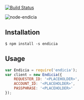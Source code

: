 [![Build Status](https://travis-ci.org/continuous-software/node-endicia.svg?branch=master)](https://travis-ci.org/continuous-software/node-endicia)

![node-endicia](http://www.endicia.com/Content/images/endicia-logo.png)

## Installation ##

    $ npm install -s endicia

## Usage

```javascript
var Endicia = require('endicia');
var client = new Endicia({
    REQUESTER_ID: '<PLACEHOLDER>',
    ACCOUNT_ID: '<PLACEHOLDER>',
    PASSPHRASE: '<PLACEHOLDER>'
});
```
